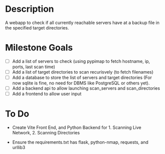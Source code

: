 # Description

A webapp to check if all currently reachable servers have at a backup file in the specified target directories.

# Milestone Goals

- [ ] Add a list of servers to check (using pypimap to fetch hostname, ip, ports, last scan time)
- [ ] Add a list of target directories to scan recurisvely (to fetch filenames)
- [ ] Add a database to store the list of servers and target directories (For now sqlite is fine, no need for DBMS like PostgreSQL or others yet).
- [ ] Add a backend api to allow launching scan_servers and scan_directories
- [ ] Add a frontend to allow user input

# To Do

* Create Vite Front End, and Python Backend for 1. Scanning Live Network, 2. Scanning Directories

* Ensure the requirements.txt has flask, python-nmap, requests, and urllib3